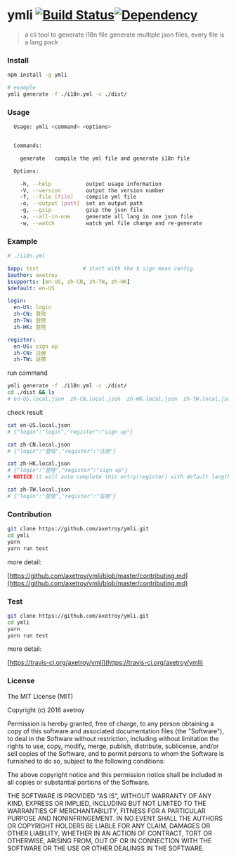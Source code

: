 # ymli [![Build Status](https://travis-ci.org/axetroy/ymli.svg?branch=master)](https://travis-ci.org/axetroy/ymli)[![Dependency](https://david-dm.org/axetroy/ymli.svg)](https://david-dm.org/axetroy/ymli)

> a cli tool to generate i18n file
> generate multiple json files, every file is a lang pack

### Install

```bash
npm install -g ymli

# example
ymli generate -f ./i18n.yml -c ./dist/
```

### Usage

```bash
  Usage: ymli <command> <options>


  Commands:

    generate   compile the yml file and generate i18n file

  Options:

    -h, --help           output usage information
    -V, --version        output the version number
    -f, --file [file]    compile yml file
    -o, --output [path]  set an output path
    -g, --gzip           gzip the json file
    -a, --all-in-one     generate all lang in one json file
    -w, --watch          watch yml file change and re-generate
```

### Example

```yml
# ./i18n.yml

$app: test              # start with the $ sign mean config
$author: axetroy
$supports: [en-US, zh-CN, zh-TW, zh-HK]
$default: en-US

login:
  en-US: login
  zh-CN: 登陆
  zh-TW: 登陸
  zh-HK: 登陸

register:
  en-US: sign up
  zh-CN: 注册
  zh-TW: 註冊
```

run command

```bash
ymli generate -f ./i18n.yml -c ./dist/
cd ./dist && ls
# en-US.local.json  zh-CN.local.json  zh-HK.local.json  zh-TW.local.json
```

check result

```bash
cat en-US.local.json
# {"login":"login","register":"sign up"}

cat zh-CN.local.json
# {"login":"登陆","register":"注册"}

cat zh-HK.local.json
# {"login":"登陸","register":"sign up"}
# NOTICE:it will auto complete this entry(register) with default lang(here is en-US) event it didn't defined in yml;

cat zh-TW.local.json
# {"login":"登陸","register":"註冊"}
```

### Contribution

```bash
git clone https://github.com/axetroy/ymli.git
cd ymli
yarn
yarn run test
```

more detail:

[https://github.com/axetroy/ymli/blob/master/contributing.md](https://github.com/axetroy/ymli/blob/master/contributing.md)

### Test

```bash
git clone https://github.com/axetroy/ymli.git
cd ymli
yarn
yarn run test
```

more detail:

[https://travis-ci.org/axetroy/ymli](https://travis-ci.org/axetroy/ymli)

### License

The MIT License (MIT)

Copyright (c) 2016 axetroy

Permission is hereby granted, free of charge, to any person obtaining a copy
of this software and associated documentation files (the "Software"), to deal
in the Software without restriction, including without limitation the rights
to use, copy, modify, merge, publish, distribute, sublicense, and/or sell
copies of the Software, and to permit persons to whom the Software is
furnished to do so, subject to the following conditions:

The above copyright notice and this permission notice shall be included in all
copies or substantial portions of the Software.

THE SOFTWARE IS PROVIDED "AS IS", WITHOUT WARRANTY OF ANY KIND, EXPRESS OR
IMPLIED, INCLUDING BUT NOT LIMITED TO THE WARRANTIES OF MERCHANTABILITY,
FITNESS FOR A PARTICULAR PURPOSE AND NONINFRINGEMENT. IN NO EVENT SHALL THE
AUTHORS OR COPYRIGHT HOLDERS BE LIABLE FOR ANY CLAIM, DAMAGES OR OTHER
LIABILITY, WHETHER IN AN ACTION OF CONTRACT, TORT OR OTHERWISE, ARISING FROM,
OUT OF OR IN CONNECTION WITH THE SOFTWARE OR THE USE OR OTHER DEALINGS IN THE
SOFTWARE.